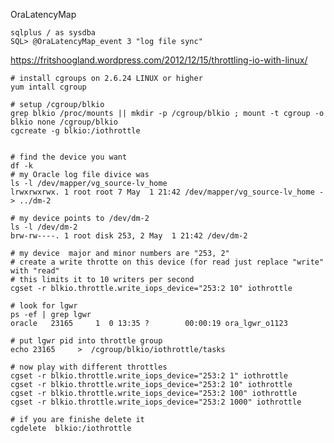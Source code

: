 


OraLatencyMap


    sqlplus / as sysdba
    SQL> @OraLatencyMap_event 3 "log file sync"






https://fritshoogland.wordpress.com/2012/12/15/throttling-io-with-linux/

    # install cgroups on 2.6.24 LINUX or higher
    yum intall cgroup

    # setup /cgroup/blkio
    grep blkio /proc/mounts || mkdir -p /cgroup/blkio ; mount -t cgroup -o blkio none /cgroup/blkio
    cgcreate -g blkio:/iothrottle


    # find the device you want
    df -k
    # my Oracle log file divice was
    ls -l /dev/mapper/vg_source-lv_home
    lrwxrwxrwx. 1 root root 7 May  1 21:42 /dev/mapper/vg_source-lv_home -> ../dm-2

    # my device points to /dev/dm-2
    ls -l /dev/dm-2
    brw-rw----. 1 root disk 253, 2 May  1 21:42 /dev/dm-2

    # my device  major and minor numbers are "253, 2"
    # create a write throtte on this device (for read just replace "write" with "read"
    # this limits it to 10 writers per second
    cgset -r blkio.throttle.write_iops_device="253:2 10" iothrottle

    # look for lgwr
    ps -ef | grep lgwr
    oracle   23165     1  0 13:35 ?        00:00:19 ora_lgwr_o1123

    # put lgwr pid into throttle group
    echo 23165     >  /cgroup/blkio/iothrottle/tasks

    # now play with different throttles
    cgset -r blkio.throttle.write_iops_device="253:2 1" iothrottle
    cgset -r blkio.throttle.write_iops_device="253:2 10" iothrottle
    cgset -r blkio.throttle.write_iops_device="253:2 100" iothrottle
    cgset -r blkio.throttle.write_iops_device="253:2 1000" iothrottle

    # if you are finishe delete it
    cgdelete  blkio:/iothrottle
